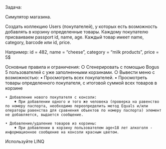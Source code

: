 Задача:

Симулятор магазина.

Создать коллекцию Users (покупателей), у которых есть возможность добавлять в корзину определенные товары.
Каждому покупателю присваиваем passport id, name, age.
Каждый товар имеет name, category, barcode или id, price.

Например:
id = 482,
name = “cheese”,
category = “milk products”,
price = 5$

Основные правила и ограничения:
○ Сгенерировать с помощью Bogus 5 пользователей с уже заполненными корзинами.
○ Вывести меню с возможностью:
	• Просмотреть всех покупателей.
	• Просмотреть товары определенного покупателя, с итоговой суммой всех товаров в корзине

	• Добавление нового покупателя с консоли:
		♦ При добавлении одного и того же человека (проверка на равенство по номеру паспорта, необходимо переопределить метод Equals и/или 			  операторы равенства для сравнения объектов по номеру паспорта) элемент не добавляется, выдается сообщение.

	• Добавление/удаление товаров из корзины:
		♦ При добавлении в корзину пользователем age<18 лет алкоголя - информационное сообщение на консоли красным цветом.

Используйте LINQ
